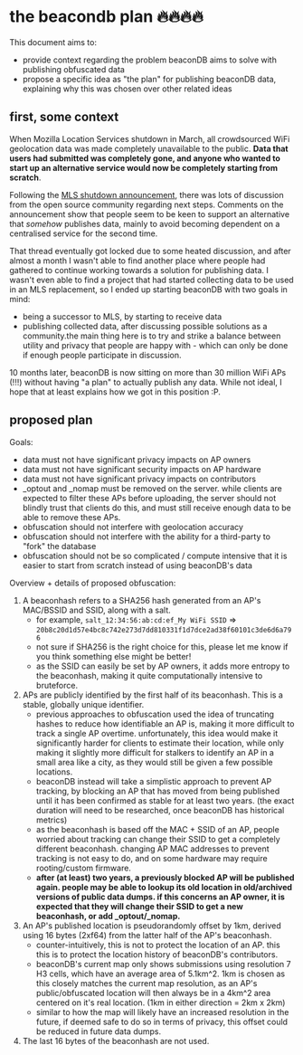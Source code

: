 # the beacondb plan 🔥🔥🔥🔥

This document aims to:

- provide context regarding the problem beaconDB aims to solve with publishing obfuscated data
- propose a specific idea as "the plan" for publishing beaconDB data, explaining why this was chosen over other related ideas

## first, some context

When Mozilla Location Services shutdown in March, all crowdsourced WiFi geolocation data was made completely unavailable to the public. **Data that users had submitted was completely gone, and anyone who wanted to start up an alternative service would now be completely starting from scratch**.

Following the [MLS shutdown announcement](https://github.com/mozilla/ichnaea/issues/2065), there was lots of discussion from the open source community regarding next steps. Comments on the announcement show that people seem to be keen to support an alternative that _somehow_ publishes data, mainly to avoid becoming dependent on a centralised service for the second time.

That thread eventually got locked due to some heated discussion, and after almost a month I wasn't able to find another place where people had gathered to continue working towards a solution for publishing data. I wasn't even able to find a project that had started collecting data to be used in an MLS replacement, so I ended up starting beaconDB with two goals in mind:

- being a successor to MLS, by starting to receive data
- publishing collected data, after discussing possible solutions as a community.the main thing here is to try and strike a balance between utility and privacy that people are happy with - which can only be done if enough people participate in discussion.

10 months later, beaconDB is now sitting on more than 30 million WiFi APs (!!!) without having "a plan" to actually publish any data. While not ideal, I hope that at least explains how we got in this position :P.

## proposed plan

Goals:

- data must not have significant privacy impacts on AP owners
- data must not have significant security impacts on AP hardware
- data must not have significant privacy impacts on contributors
- _optout and _nomap must be removed on the server. while clients are expected to filter these APs before uploading, the server should not blindly trust that clients do this, and must still receive enough data to be able to remove these APs.
- obfuscation should not interfere with geolocation accuracy
- obfuscation should not interfere with the ability for a third-party to "fork" the database
- obfuscation should not be so complicated / compute intensive that it is easier to start from scratch instead of using beaconDB's data

Overview + details of proposed obfuscation:

1. A beaconhash refers to a SHA256 hash generated from an AP's MAC/BSSID and SSID, along with a salt.
   - for example, `salt_12:34:56:ab:cd:ef_My WiFi SSID` => `20b8c20d1d57e4bc8c742e273d7dd810331f1d7dce2ad38f60101c3de6d6a796`
   - not sure if SHA256 is the right choice for this, please let me know if you think something else might be better!
   - as the SSID can easily be set by AP owners, it adds more entropy to the beaconhash, making it quite computationally intensive to bruteforce.
2. APs are publicly identified by the first half of its beaconhash. This is a stable, globally unique identifier.
   - previous approaches to obfuscation used the idea of truncating hashes to reduce how identifiable an AP is, making it more difficult to track a single AP overtime. unfortunately, this idea would make it significantly harder for clients to estimate their location, while only making it slightly more difficult for stalkers to identify an AP in a small area like a city, as they would still be given a few possible locations.
   - beaconDB instead will take a simplistic approach to prevent AP tracking, by blocking an AP that has moved from being published until it has been confirmed as stable for at least two years. (the exact duration will need to be researched, once beaconDB has historical metrics)
   - as the beaconhash is based off the MAC + SSID of an AP, people worried about tracking can change their SSID to get a completely different beaconhash. changing AP MAC addresses to prevent tracking is not easy to do, and on some hardware may require rooting/custom firmware.
   - **after (at least) two years, a previously blocked AP will be published again. people may be able to lookup its old location in old/archived versions of public data dumps. if this concerns an AP owner, it is expected that they will change their SSID to get a new beaconhash, or add _optout/_nomap.**
3. An AP's published location is pseudorandomly offset by 1km, derived using 16 bytes (2xf64) from the latter half of the AP's beaconhash.
   - counter-intuitively, this is not to protect the location of an AP. this this is to protect the location history of beaconDB's contributors.
   - beaconDB's current map only shows submissions using resolution 7 H3 cells, which have an average area of 5.1km^2. 1km is chosen as this closely matches the current map resolution, as an AP's public/obfuscated location will then always be in a 4km^2 area centered on it's real location. (1km in either direction = 2km x 2km)
   - similar to how the map will likely have an increased resolution in the future, if deemed safe to do so in terms of privacy, this offset could be reduced in future data dumps.
4. The last 16 bytes of the beaconhash are not used.
